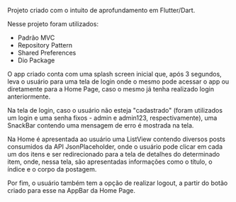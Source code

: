 Projeto criado com o intuito de aprofundamento em Flutter/Dart.

Nesse projeto foram utilizados:
  - Padrão MVC
  - Repository Pattern
  - Shared Preferences
  - Dio Package
  
 O app criado conta com uma splash screen inicial que, após 3 segundos, leva o usuário para uma tela de login onde o mesmo pode acessar o app 
 ou diretamente para a Home Page, caso o mesmo já tenha realizado login anteriormente.
 
 Na tela de login, caso o usuário não esteja "cadastrado" (foram utilizados um login e uma senha fixos - admin e admin123, respectivamente), uma SnackBar contendo
 uma mensagem de erro é mostrada na tela.
 
 Na Home é apresentada ao usuário uma ListView contendo diversos posts consumidos da API JsonPlaceholder, onde o usuário pode clicar em cada um dos itens e ser
 redirecionado para a tela de detalhes do determinado item, onde, nessa tela, são apresentadas informações como o título, o índice e o corpo da postagem.
 
 Por fim, o usuário também tem a opção de realizar logout, a partir do botão criado para esse na AppBar da Home Page.
